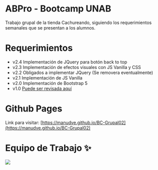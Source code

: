# ABPro - Bootcamp UNAB

Trabajo grupal de la tienda Cachureando, siguiendo los requerimientos semanales que se presentan a los alumnos.

# Requerimientos

* v2.4 Implementación de JQuery para botón back to top
* v2.3 Implementación de efectos visuales con JS Vanilla y CSS
* v2.2 Obligados a implementar JQuery (Se removera eventualmente)
* v2.1 Implementación de JS Vanilla
* v2.0 Implementación de Bootstrap 5 
* v1.0 [Puede ser revisada aquí](https://github.com/ManuDve/BC-Grupal01)

# Github Pages

Link para visitar: [https://manudve.github.io/BC-Grupal02](https://manudve.github.io/BC-Grupal02)

# Equipo de Trabajo ✨

<a href="https://github.com/manuDve/BC-Grupal02/graphs/contributors">
  <img src="https://contrib.rocks/image?repo=manuDve/BC-Grupal02" />
</a>
